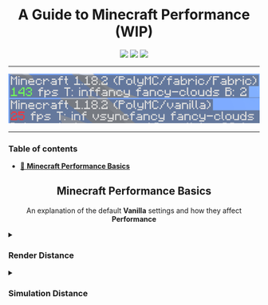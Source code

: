 <!-- i didnt know you could make terrible readme file code, but apparently it is possible -->
<h1 align="center">A Guide to Minecraft Performance (WIP)</h1>
<div align="center">
    <img src="https://img.shields.io/github/last-commit/asptu/minecraft-performance-guide?style=for-the-badge">
    <img src="https://img.shields.io/github/commit-activity/w/asptu/minecraft-performance-guide?color=red&style=for-the-badge">
    <img src="https://img.shields.io/badge/FPS-999%2B-yellow?style=for-the-badge">
  </div>
  
---
<p align="center">
  <img src="./contents/mainpage.png">
</p>

---
<!-- When you switch from all html to md 🤯-->
### Table of contents
- [📄 **Minecraft Performance Basics**](#Basics) <!-- Remember to write about small adjustments like render distance, particles etc.-->

<h2 align="center"><b>Minecraft Performance Basics</b></h2> <a name="Basics">

  <p style="text-align:center;">An explanation of the default <b>Vanilla</b> settings and how they affect <b>Performance</b></p>


<details>
<summary> 
<h3>Render Distance</h3> 
</summary>
Render distance controls how much of the world is visible in chunks

<br></br>
<img src='https://i.imgur.com/Qshx4wO.gif' alt="Render distance change demo">
</details>

<details>
<summary> 
<h3>Simulation Distance</h3> 
</summary>
Render distance controls how much of the world is visible in chunks
<br></br>
<img src="./contents/vanilla_render_distance.gif">
</details>


<a name="Fabric-Optifine">
    
<a name="Fabric-Mods">
    
<a name="Performance">
    
<a name="Utility">
    
<a name="3rdparty">
    
<a name="Diff-Launchers">
    
<a name="Visual-Enhancements">
    
<a name="Other">


<!-- this is purely for planning purposes because i cant seem to make up my mind on how i want this to look

 Minecraft Performance Guide
table of contents
Configuring Default Settings
Minecraft Modding
Which Client is the best?
Which launcher is the best

i still dont like this

why cant i make a decision
  


Configuring your settings

Modifying your game

Modifying your launcher


-->
